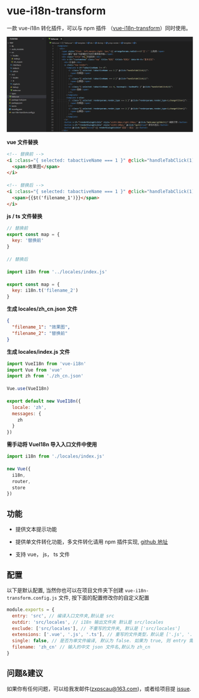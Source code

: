 # vue-i18n-transform

一款 vue-i18n 转化插件，可以与 npm 插件 （[vue-i18n-transform](https://github.com/zxpsuper/vue-i18n-transform)）同时使用。

![](https://github.com/zxpsuper/vue-i18n-transform/blob/vscode-plugin/GIF.gif?raw=true)

**vue 文件替换**

```html
<!-- 替换前 -->
<i :class="{ selected: tabactiveName === 1 }" @click="handleTabClick(1)">
  <span>效果图</span>
</i>

<!-- 替换后 -->
<i :class="{ selected: tabactiveName === 1 }" @click="handleTabClick(1)">
  <span>{{$t('filename_1')}}</span>
</i>
```

**js / ts 文件替换**

```js
// 替换前
export const map = {
  key: '替换前'
}

// 替换后

import i18n from '../locales/index.js'

export const map = {
  key: i18n.t('filename_2')
}
```

**生成 locales/zh_cn.json 文件**

```json
{
  "filename_1": "效果图",
  "filename_2": "替换前"
}
```

**生成 locales/index.js 文件**

```js
import VueI18n from 'vue-i18n'
import Vue from 'vue'
import zh from './zh_cn.json'

Vue.use(VueI18n)

export default new VueI18n({
  locale: 'zh',
  messages: {
    zh
  }
})
```

**需手动将 VueI18n 导入入口文件中使用**

```js
import i18n from './locales/index.js'

new Vue({
  i18n,
  router,
  store
})
```
## 功能

- 提供文本提示功能

- 提供单文件转化功能，多文件转化请用 npm 插件实现, [github 地址](https://github.com/zxpsuper/vue-i18n-transform)

- 支持 vue， js， ts 文件

## 配置

以下是默认配置, 当然你也可以在项目文件夹下创建 `vue-i18n-transform.config.js` 文件, 按下面的配置修改你的自定义配置

```js
module.exports = {
  entry: 'src', // 编译入口文件夹,默认是 src
  outdir: 'src/locales', // i18n 输出文件夹 默认是 src/locales
  exclude: ['src/locales'], // 不重写的文件夹, 默认是 ['src/locales']
  extensions: ['.vue', '.js', '.ts'], // 重写的文件类型，默认是 ['.js', '.vue', '.ts']
  single: false, // 是否为单文件编译, 默认为 false. 如果为 true, 则 entry 需为文件而不是文件夹, 如 entry: 'src/index.vue'
  filename: 'zh_cn' // 输入的中文 json 文件名,默认为 zh_cn
}
```

## 问题&建议

如果你有任何问题，可以给我发邮件(zxpscau@163.com)，或者给项目提 [issue](https://github.com/zxpsuper/vue-i18n-transform/issues/new).
